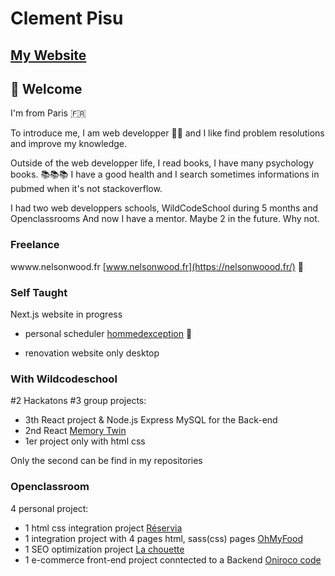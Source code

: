 # Clement Pisu

## [My Website](https://clement-pisu.vercel.app/portfolio)


## 👋 Welcome

I'm from Paris 🇫🇷

To introduce me, I am web developper 🧑‍💻 and I like find problem resolutions and improve my knowledge.  

Outside of the web developper life, I read books, I have many psychology books. 📚📚📚
I have a good health and I search sometimes informations in pubmed when it's not stackoverflow. 

I had two web developpers schools, WildCodeSchool during 5 months and Openclassrooms
And now I have a mentor. Maybe 2 in the future. Why not.

### Freelance 

wwww.nelsonwood.fr [www.nelsonwood.fr](https://nelsonwoood.fr/) 👔

### Self Taught

Next.js website in progress

- personal scheduler [hommedexception](https://homme-dexception.vercel.app/Clement) 📆

- renovation website only desktop 

### With Wildcodeschool

#2 Hackatons
#3 group projects: 
  - 3th React project & Node.js Express MySQL for the  Back-end
  - 2nd React  [Memory Twin](https://memory-twins.vercel.app/)
  - 1er project only with html css 
  
Only the second can be find in my repositories


### Openclassroom
4 personal project:
  - 1 html css integration project [Réservia](https://vehementz.github.io/ClementPisu_2_31032021/)
  - 1 integration project with 4 pages html, sass(css) pages [OhMyFood](https://vehementz.github.io/PisuClement_3_23052021/)
  - 1 SEO optimization project  [La chouette](https://vehementz.github.io/P4_Pisu_Clement/home.html/)
  - 1 e-commerce front-end project conntected to a Backend  [Oniroco code](https://github.com/Vehementz/P5_Pisu_Clement/)
